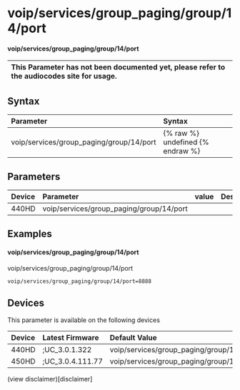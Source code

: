 ﻿---
description: voip/services/group_paging/group/14/port
search:
    keywords: ['voip','services','group_paging','group','14','port']
---

# voip/services/group_paging/group/14/port

#### voip/services/group_paging/group/14/port


| This Parameter has not been documented yet, please refer to the audiocodes site for usage.  |
| :--- |

## Syntax
| Parameter | Syntax |
| :--- | :--- |
|voip/services/group_paging/group/14/port | {% raw %} undefined {% endraw %} |

## Parameters
|Device|Parameter|value|Description|
|:---|:---|:---|:---|
| 440HD | voip/services/group_paging/group/14/port |  |  |

## Examples
#### voip/services/group_paging/group/14/port

voip/services/group_paging/group/14/port

```
voip/services/group_paging/group/14/port=8888
```

## Devices
This parameter is available on the following devices

| Device | Latest Firmware | Default Value |
|:---|:---|:---|
| 440HD | ;UC_3.0.1.322 | voip/services/group_paging/group/14/port=8888 
| 450HD | ;UC_3.0.4.111.77 | voip/services/group_paging/group/14/port=8888 

(view disclaimer)[disclaimer]

